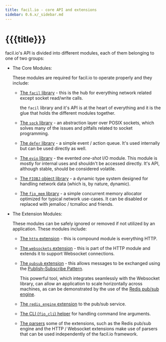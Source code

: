 ```yaml
---
title: facil.io - core API and extensions
sidebar: 0.6.x/_sidebar.md
---
```

# {{{title}}}

facil.io's API is divided into different modules, each of them belonging to one of two groups:

* The Core Modules:

    These modules are required for facil.io to operate properly and they include:

    * [The `facil` library](facil) - this is the hub for everything network related except socket read/write calls.
    
        the `facil` library and it's API is at the heart of everything and it is the glue that holds the different modules together.

    * [The `sock` library](sock) - an abstraction layer over POSIX sockets, which solves many of the issues and pitfalls related to socket programming.

    * [The `defer` library](defer) - a simple event / action queue. It's used internally but can be used directly as well.    

    * [The `evio` library](evio) - the evented *one-shot* I/O module. This module is mostly for internal uses and shouldn't be accessed directly. It's API, although stable, should be considered volatile.

    * [The `FIOBJ` object library](fiobj) - a dynamic type system designed for handling network data (which is, by nature, dynamic).    

    * [The `fio_mem` library](fio_mem) - a simple concurrent memory allocator optimized for typical network use-cases. It can be disabled or replaced with jemalloc / tcmalloc and friends.

* The Extension Modules:

    These modules can be safely ignored or removed if not utilized by an application. These modules include:

    * [The `http` extension](http) - this is compound module is everything HTTP.

    * [The `websockets` extension](websockets) - this is part of the HTTP module and extends it to support Websocket connections.

    * [The `pubsub` extension](pubsub) - this allows messages to be exchanged using the [Publish–Subscribe Pattern](https://en.wikipedia.org/wiki/Publish–subscribe_pattern).

        This powerful tool, which integrates seamlessly with the Websocket library, can allow an application to scale horizontally across machines, as can be demonstrated by the use of the [Redis pub/sub engine](redis).

    * [The `redis_engine` extension](redis) to the pub/sub service.
    
    * [The CLI (`fio_cli`) helper](fio_cli) for handling command line arguments.

    * [The parsers](parsers) some of the extensions, such as the Redis pub/sub engine and the HTTP / Websocket extensions make use of parsers that can be used independently of the facil.io framework.


